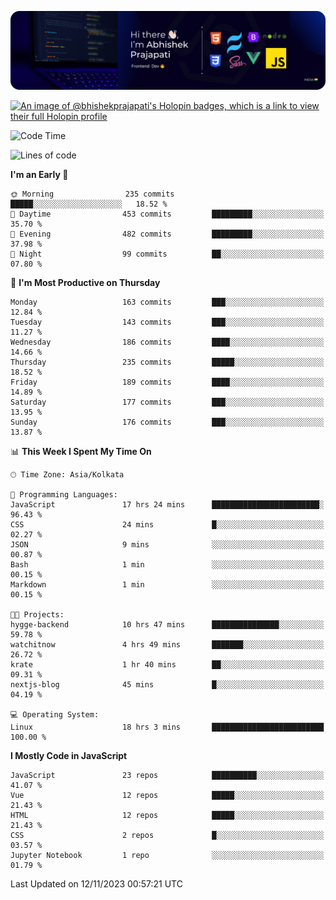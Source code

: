 ![Banner](./Header.png)

[![An image of @bhishekprajapati's Holopin badges, which is a link to view their full Holopin profile](https://holopin.me/bhishekprajapati)](https://holopin.io/@bhishekprajapati)

<!--START_SECTION:waka-->
![Code Time](http://img.shields.io/badge/Code%20Time-81%20hrs%2017%20mins-blue)

![Lines of code](https://img.shields.io/badge/From%20Hello%20World%20I%27ve%20Written-1.6%20million%20lines%20of%20code-blue)

**I'm an Early 🐤** 

```text
🌞 Morning                235 commits         █████░░░░░░░░░░░░░░░░░░░░   18.52 % 
🌆 Daytime                453 commits         █████████░░░░░░░░░░░░░░░░   35.70 % 
🌃 Evening                482 commits         █████████░░░░░░░░░░░░░░░░   37.98 % 
🌙 Night                  99 commits          ██░░░░░░░░░░░░░░░░░░░░░░░   07.80 % 
```
📅 **I'm Most Productive on Thursday** 

```text
Monday                   163 commits         ███░░░░░░░░░░░░░░░░░░░░░░   12.84 % 
Tuesday                  143 commits         ███░░░░░░░░░░░░░░░░░░░░░░   11.27 % 
Wednesday                186 commits         ████░░░░░░░░░░░░░░░░░░░░░   14.66 % 
Thursday                 235 commits         █████░░░░░░░░░░░░░░░░░░░░   18.52 % 
Friday                   189 commits         ████░░░░░░░░░░░░░░░░░░░░░   14.89 % 
Saturday                 177 commits         ███░░░░░░░░░░░░░░░░░░░░░░   13.95 % 
Sunday                   176 commits         ███░░░░░░░░░░░░░░░░░░░░░░   13.87 % 
```


📊 **This Week I Spent My Time On** 

```text
🕑︎ Time Zone: Asia/Kolkata

💬 Programming Languages: 
JavaScript               17 hrs 24 mins      ████████████████████████░   96.43 % 
CSS                      24 mins             █░░░░░░░░░░░░░░░░░░░░░░░░   02.27 % 
JSON                     9 mins              ░░░░░░░░░░░░░░░░░░░░░░░░░   00.87 % 
Bash                     1 min               ░░░░░░░░░░░░░░░░░░░░░░░░░   00.15 % 
Markdown                 1 min               ░░░░░░░░░░░░░░░░░░░░░░░░░   00.15 % 

🐱‍💻 Projects: 
hygge-backend            10 hrs 47 mins      ███████████████░░░░░░░░░░   59.78 % 
watchitnow               4 hrs 49 mins       ███████░░░░░░░░░░░░░░░░░░   26.72 % 
krate                    1 hr 40 mins        ██░░░░░░░░░░░░░░░░░░░░░░░   09.31 % 
nextjs-blog              45 mins             █░░░░░░░░░░░░░░░░░░░░░░░░   04.19 % 

💻 Operating System: 
Linux                    18 hrs 3 mins       █████████████████████████   100.00 % 
```

**I Mostly Code in JavaScript** 

```text
JavaScript               23 repos            ██████████░░░░░░░░░░░░░░░   41.07 % 
Vue                      12 repos            █████░░░░░░░░░░░░░░░░░░░░   21.43 % 
HTML                     12 repos            █████░░░░░░░░░░░░░░░░░░░░   21.43 % 
CSS                      2 repos             █░░░░░░░░░░░░░░░░░░░░░░░░   03.57 % 
Jupyter Notebook         1 repo              ░░░░░░░░░░░░░░░░░░░░░░░░░   01.79 % 
```




 Last Updated on 12/11/2023 00:57:21 UTC
<!--END_SECTION:waka-->
<!--
**bhishekprajapati/bhishekprajapati** is a ✨ _special_ ✨ repository because its `README.md` (this file) appears on your GitHub profile.

Here are some ideas to get you started:

- 🔭 I’m currently working on ...
- 🌱 I’m currently learning ...
- 👯 I’m looking to collaborate on ...
- 🤔 I’m looking for help with ...
- 💬 Ask me about ...
- 📫 How to reach me: ...
- 😄 Pronouns: ...
- ⚡ Fun fact: ...
-->
